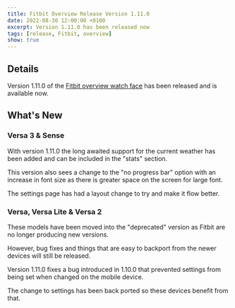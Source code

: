 ```yaml
---
title: Fitbit Overview Release Version 1.11.0
date: 2022-08-30 12:00:00 +0100
excerpt: Version 1.11.0 has been released now
tags: [release, Fitbit, overview]
show: true
---
```


## Details

Version 1.11.0 of the [Fitbit overview watch face](https://gallery.fitbit.com/details/7c4f7506-8ed8-4eb9-84e3-28b85671f26b) has been released and is available now.

## What's New

### Versa 3 & Sense

With version 1.11.0 the long awaited support for the current weather has been added and can be included in the "stats" section.

This version also sees a change to the "no progress bar" option with an increase in font size as there is greater space on the screen for large font.

The settings page has had a layout change to try and make it flow better.

### Versa, Versa Lite & Versa 2

These models have been moved into the "deprecated" version as Fitbit are no longer producing new versions.

However, bug fixes and things that are easy to backport from the newer devices will still be released.

Version 1.11.0 fixes a bug introduced in 1.10.0 that prevented settings from being set when changed on the mobile device.

The change to settings has been back ported so these devices benefit from that.